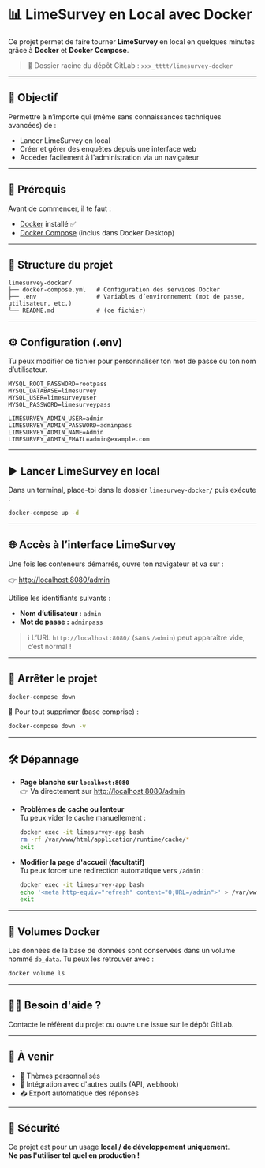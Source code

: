 # 📊 LimeSurvey en Local avec Docker

Ce projet permet de faire tourner **LimeSurvey** en local en quelques minutes grâce à **Docker** et **Docker Compose**.

> 📍 Dossier racine du dépôt GitLab : `xxx_tttt/limesurvey-docker`

---

## 🚀 Objectif

Permettre à n’importe qui (même sans connaissances techniques avancées) de :
- Lancer LimeSurvey en local
- Créer et gérer des enquêtes depuis une interface web
- Accéder facilement à l'administration via un navigateur

---

## 🧰 Prérequis

Avant de commencer, il te faut :

- [Docker](https://www.docker.com/products/docker-desktop) installé ✅  
- [Docker Compose](https://docs.docker.com/compose/) (inclus dans Docker Desktop)

---

## 📁 Structure du projet

```
limesurvey-docker/
├── docker-compose.yml   # Configuration des services Docker
├── .env                 # Variables d’environnement (mot de passe, utilisateur, etc.)
└── README.md            # (ce fichier)
```

---

## ⚙️ Configuration (.env)

Tu peux modifier ce fichier pour personnaliser ton mot de passe ou ton nom d’utilisateur.

```env
MYSQL_ROOT_PASSWORD=rootpass
MYSQL_DATABASE=limesurvey
MYSQL_USER=limesurveyuser
MYSQL_PASSWORD=limesurveypass

LIMESURVEY_ADMIN_USER=admin
LIMESURVEY_ADMIN_PASSWORD=adminpass
LIMESURVEY_ADMIN_NAME=Admin
LIMESURVEY_ADMIN_EMAIL=admin@example.com
```

---

## ▶️ Lancer LimeSurvey en local

Dans un terminal, place-toi dans le dossier `limesurvey-docker/` puis exécute :

```bash
docker-compose up -d
```

---

## 🌐 Accès à l’interface LimeSurvey

Une fois les conteneurs démarrés, ouvre ton navigateur et va sur :

👉 [http://localhost:8080/admin](http://localhost:8080/admin)

Utilise les identifiants suivants :

- **Nom d’utilisateur :** `admin`
- **Mot de passe :** `adminpass`

> ℹ️ L’URL `http://localhost:8080/` (sans `/admin`) peut apparaître vide, c’est normal !

---

## 🧹 Arrêter le projet

```bash
docker-compose down
```

🧨 Pour tout supprimer (base comprise) :

```bash
docker-compose down -v
```

---

## 🛠 Dépannage

- **Page blanche sur `localhost:8080`**  
  👉 Va directement sur [http://localhost:8080/admin](http://localhost:8080/admin)

- **Problèmes de cache ou lenteur**  
  Tu peux vider le cache manuellement :
  ```bash
  docker exec -it limesurvey-app bash
  rm -rf /var/www/html/application/runtime/cache/*
  exit
  ```

- **Modifier la page d'accueil (facultatif)**  
  Tu peux forcer une redirection automatique vers `/admin` :
  ```bash
  docker exec -it limesurvey-app bash
  echo '<meta http-equiv="refresh" content="0;URL=/admin">' > /var/www/html/index.html
  exit
  ```

---

## 📂 Volumes Docker

Les données de la base de données sont conservées dans un volume nommé `db_data`. Tu peux les retrouver avec :

```bash
docker volume ls
```

---

## 🙋‍♀️ Besoin d'aide ?

Contacte le référent du projet ou ouvre une issue sur le dépôt GitLab.

---

## 📌 À venir

- 🎨 Thèmes personnalisés
- 🔌 Intégration avec d'autres outils (API, webhook)
- 📥 Export automatique des réponses

---

## 🔐 Sécurité

Ce projet est pour un usage **local / de développement uniquement**.  
**Ne pas l'utiliser tel quel en production !**
